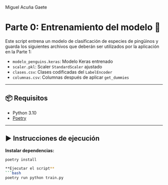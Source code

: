 ﻿Miguel Acuña Gaete

# Parte 0: Entrenamiento del modelo 🐧

Este script entrena un modelo de clasificación de especies de pingüinos y guarda los siguientes archivos que deberán ser utilizados por la aplicación en la Parte 1:

- `modelo_penguins.keras`: Modelo Keras entrenado
- `scaler.pkl`: Scaler `StandardScaler` ajustado
- `clases.csv`: Clases codificadas del `LabelEncoder`
- `columnas.csv`: Columnas después de aplicar `get_dummies`

---

## 📦 Requisitos

- Python 3.10
- [Poetry](https://python-poetry.org/docs/)

---

## ▶️ Instrucciones de ejecución

**Instalar dependencias:**
```bash
poetry install

**Ejecutar el script**
```bash
poetry run python train.py